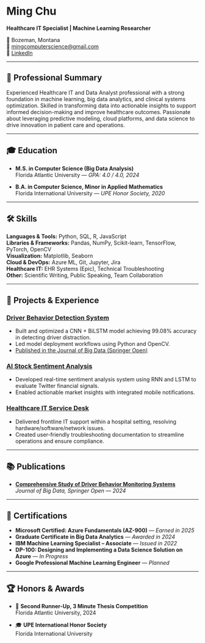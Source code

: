 # Ming Chu  
**Healthcare IT Specialist | Machine Learning Researcher**

📍 Bozeman, Montana  
📧 [mingcomputerscience@gmail.com](mailto:mingcomputerscience@gmail.com)  
🔗 [LinkedIn](https://www.linkedin.com/in/ming-ai)

---

## 🧠 Professional Summary

Experienced Healthcare IT and Data Analyst professional with a strong foundation in machine learning, big data analytics, and clinical systems optimization. Skilled in transforming data into actionable insights to support informed decision-making and improve healthcare outcomes. Passionate about leveraging predictive modeling, cloud platforms, and data science to drive innovation in patient care and operations.

---

## 🎓 Education

- **M.S. in Computer Science (Big Data Analysis)**  
  Florida Atlantic University — *GPA: 4.0 / 4.0, 2024*

- **B.A. in Computer Science, Minor in Applied Mathematics**  
  Florida International University — *UPE Honor Society, 2020*

---

## 🛠️ Skills

**Languages & Tools:** Python, SQL, R, JavaScript  
**Libraries & Frameworks:** Pandas, NumPy, Scikit-learn, TensorFlow, PyTorch, OpenCV  
**Visualization:** Matplotlib, Seaborn  
**Cloud & DevOps:** Azure ML, Git, Jupyter, Jira  
**Healthcare IT:** EHR Systems (Epic), Technical Troubleshooting  
**Other:** Scientific Writing, Public Speaking, Team Collaboration

---

## 💼 Projects & Experience

### [Driver Behavior Detection System](projects/driver_behavior_detection.md)
- Built and optimized a CNN + BiLSTM model achieving 99.08% accuracy in detecting driver distraction.
- Led model deployment workflows using Python and OpenCV.
- [Published in the Journal of Big Data (Springer Open)](https://doi.org/10.1186/s40537-024-00890-0)

### [AI Stock Sentiment Analysis](projects/ai_stock_sentiment_analysis.md)
- Developed real-time sentiment analysis system using RNN and LSTM to evaluate Twitter financial signals.
- Enabled actionable market insights with integrated mobile notifications.

### [Healthcare IT Service Desk](projects/healthcare_it_service_desk.md)
- Delivered frontline IT support within a hospital setting, resolving hardware/software/network issues.
- Created user-friendly troubleshooting documentation to streamline operations and ensure compliance.

---

## 📚 Publications

- [**Comprehensive Study of Driver Behavior Monitoring Systems**](https://doi.org/10.1186/s40537-024-00890-0)  
  *Journal of Big Data, Springer Open — 2024*

---

## 🧾 Certifications

- **Microsoft Certified: Azure Fundamentals (AZ-900)** — *Earned in 2025*  
- **Graduate Certificate in Big Data Analytics** — *Awarded in 2024*  
- **IBM Machine Learning Specialist – Associate** — *Issued in 2022*  
- **DP-100: Designing and Implementing a Data Science Solution on Azure** — *In Progress*  
- **Google Professional Machine Learning Engineer** — *Planned*

---

## 🏆 Honors & Awards

- 🥉 **Second Runner-Up, 3 Minute Thesis Competition**  
  Florida Atlantic University, 2024  

- 🎓 **UPE International Honor Society**  
  Florida International University
